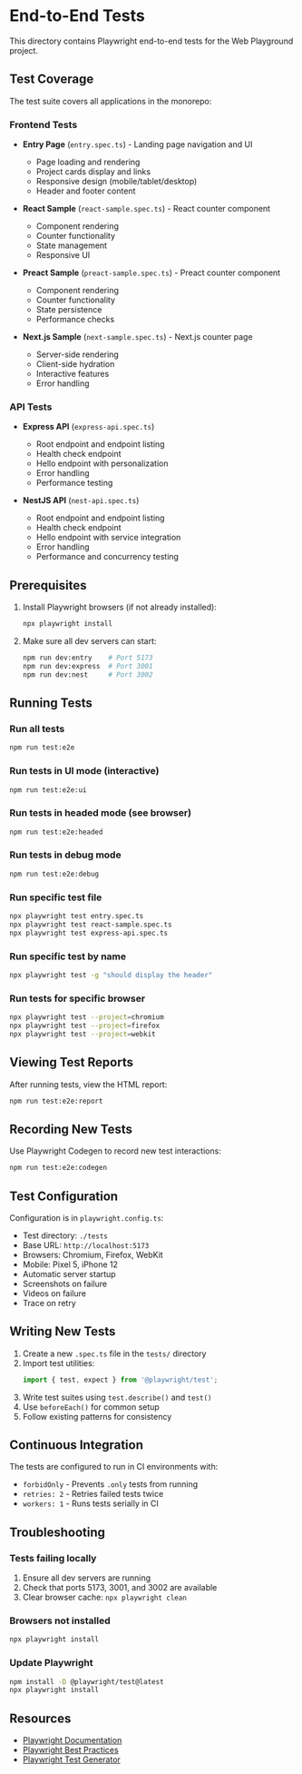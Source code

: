 # End-to-End Tests

This directory contains Playwright end-to-end tests for the Web Playground project.

## Test Coverage

The test suite covers all applications in the monorepo:

### Frontend Tests
- **Entry Page** (`entry.spec.ts`) - Landing page navigation and UI
  - Page loading and rendering
  - Project cards display and links
  - Responsive design (mobile/tablet/desktop)
  - Header and footer content

- **React Sample** (`react-sample.spec.ts`) - React counter component
  - Component rendering
  - Counter functionality
  - State management
  - Responsive UI

- **Preact Sample** (`preact-sample.spec.ts`) - Preact counter component
  - Component rendering
  - Counter functionality
  - State persistence
  - Performance checks

- **Next.js Sample** (`next-sample.spec.ts`) - Next.js counter page
  - Server-side rendering
  - Client-side hydration
  - Interactive features
  - Error handling

### API Tests
- **Express API** (`express-api.spec.ts`)
  - Root endpoint and endpoint listing
  - Health check endpoint
  - Hello endpoint with personalization
  - Error handling
  - Performance testing

- **NestJS API** (`nest-api.spec.ts`)
  - Root endpoint and endpoint listing
  - Health check endpoint
  - Hello endpoint with service integration
  - Error handling
  - Performance and concurrency testing

## Prerequisites

1. Install Playwright browsers (if not already installed):
   ```bash
   npx playwright install
   ```

2. Make sure all dev servers can start:
   ```bash
   npm run dev:entry    # Port 5173
   npm run dev:express  # Port 3001
   npm run dev:nest     # Port 3002
   ```

## Running Tests

### Run all tests
```bash
npm run test:e2e
```

### Run tests in UI mode (interactive)
```bash
npm run test:e2e:ui
```

### Run tests in headed mode (see browser)
```bash
npm run test:e2e:headed
```

### Run tests in debug mode
```bash
npm run test:e2e:debug
```

### Run specific test file
```bash
npx playwright test entry.spec.ts
npx playwright test react-sample.spec.ts
npx playwright test express-api.spec.ts
```

### Run specific test by name
```bash
npx playwright test -g "should display the header"
```

### Run tests for specific browser
```bash
npx playwright test --project=chromium
npx playwright test --project=firefox
npx playwright test --project=webkit
```

## Viewing Test Reports

After running tests, view the HTML report:
```bash
npm run test:e2e:report
```

## Recording New Tests

Use Playwright Codegen to record new test interactions:
```bash
npm run test:e2e:codegen
```

## Test Configuration

Configuration is in `playwright.config.ts`:
- Test directory: `./tests`
- Base URL: `http://localhost:5173`
- Browsers: Chromium, Firefox, WebKit
- Mobile: Pixel 5, iPhone 12
- Automatic server startup
- Screenshots on failure
- Videos on failure
- Trace on retry

## Writing New Tests

1. Create a new `.spec.ts` file in the `tests/` directory
2. Import test utilities:
   ```typescript
   import { test, expect } from '@playwright/test';
   ```
3. Write test suites using `test.describe()` and `test()`
4. Use `beforeEach()` for common setup
5. Follow existing patterns for consistency

## Continuous Integration

The tests are configured to run in CI environments with:
- `forbidOnly` - Prevents `.only` tests from running
- `retries: 2` - Retries failed tests twice
- `workers: 1` - Runs tests serially in CI

## Troubleshooting

### Tests failing locally
1. Ensure all dev servers are running
2. Check that ports 5173, 3001, and 3002 are available
3. Clear browser cache: `npx playwright clean`

### Browsers not installed
```bash
npx playwright install
```

### Update Playwright
```bash
npm install -D @playwright/test@latest
npx playwright install
```

## Resources

- [Playwright Documentation](https://playwright.dev)
- [Playwright Best Practices](https://playwright.dev/docs/best-practices)
- [Playwright Test Generator](https://playwright.dev/docs/codegen)

